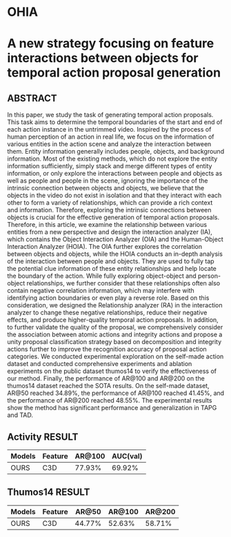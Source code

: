 # OHIA
A new strategy focusing on feature interactions between objects for temporal action proposal generation
=
ABSTRACT
-
In this paper, we study the task of generating temporal action proposals. This task aims to determine the temporal boundaries of the start and end of each action instance in the untrimmed video. Inspired by the process of human perception of an action in real life, we focus on the information of various entities in the action scene and analyze the interaction between them. Entity information generally includes people, objects, and background information. Most of the existing methods, which do not explore the entity information sufficiently, simply stack and merge different types of entity information, or only explore the interactions between people and objects as well as people and people in the scene, ignoring the importance of the intrinsic connection between objects and objects, we believe that the objects in the video do not exist in isolation and that they interact with each other to form a variety of relationships, which can provide a rich context and information. Therefore, exploring the intrinsic connections between objects is crucial for the effective generation of temporal action proposals. Therefore, in this article, we examine the relationship between various entities from a new perspective and design the interaction analyzer (IA), which contains the Object Interaction Analyzer (OIA) and the Human-Object Interaction Analyzer (HOIA). The OIA further explores the correlation between objects and objects, while the HOIA conducts an in-depth analysis of the interaction between people and objects. They are used to fully tap the potential clue information of these entity relationships and help locate the boundary of the action. While fully exploring object-object and person-object relationships, we further consider that these relationships often also contain negative correlation information, which may interfere with identifying action boundaries or even play a reverse role. Based on this consideration, we designed the Relationship analyzer (RA) in the interaction analyzer to change these negative relationships, reduce their negative effects, and produce higher-quality temporal action proposals. In addition, to further validate the quality of the proposal, we comprehensively consider the association between atomic actions and integrity actions and propose a unity proposal classification strategy based on decomposition and integrity actions further to improve the recognition accuracy of proposal action categories. We conducted experimental exploration on the self-made action dataset and conducted comprehensive experiments and ablation experiments on the public dataset thumos14 to verify the effectiveness of our method. Finally, the performance of AR@100 and AR@200 on the thumos14 dataset reached the SOTA results. On the self-made dataset, AR@50 reached 34.89%, the performance of AR@100 reached 41.45%, and the performance of AR@200 reached 48.55%. The experimental results show the method has significant performance and generalization in TAPG and TAD. 

Activity RESULT
-
|Models|Feature|	AR@100	|AUC(val)|
| --- | --- | --- | --- |
|OURS|	C3D	|77.93%	|69.92%|

Thumos14 RESULT
-
|Models|	Feature|	AR@50	|AR@100	|AR@200|
| --- | --- | --- | --- | --- |
|OURS|	C3D|	44.77%|	52.63%|	58.71%|

